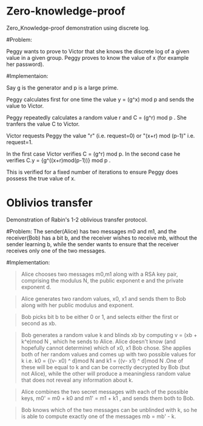 # Zero-knowledge-proof
Zero_Knowledge-proof demonstration using discrete log.  

#Problem:

Peggy wants to prove to Victor that she knows the discrete log of a given value in a given group.
Peggy proves to know the value of x (for example her password).

#Implementaion:

Say g is the generator and p is a large prime.

Peggy calculates first for one time the value y = (g^x) mod p  and sends the value to Victor.

Peggy repeatedly calculates a random value r and C = (g^r) mod p . She tranfers the value C to Victor.

Victor requests Peggy the value "r" (i.e. request=0) or "(x+r) mod (p-1)" i.e. request=1. 

In the first case Victor verifies C = (g^r) mod p. In the second case he verifies C.y = {g^((x+r)mod(p-1))} mod p .

This is verified for a fixed number of iterations to ensure Peggy does possess the true value of x.


# Oblivios transfer
Demonstration of Rabin's 1-2 oblivious transfer protocol.

#Problem:
The sender(Alice) has two messages m0 and m1, and the receiver(Bob) has a bit b, and the receiver wishes to receive mb, without the sender learning b, while the sender wants to ensure that the receiver receives only one of the two messages.

#Implementation:

> Alice chooses two messages m0,m1 along with a RSA key pair, comprising the modulus N, the public exponent e and the private exponent d.

> Alice generates two random values, x0, x1 and sends them to Bob along with her public modulus and exponent.

> Bob picks bit b to be either 0 or 1, and selects either the first or second as xb.

> Bob generates a random value k and blinds xb by computing v = (xb + k^e)mod N , which he sends to Alice.
  Alice doesn't know (and hopefully cannot determine) which of x0, x1 Bob chose. She applies both of her random values and comes up with   two possible values for k i.e. k0 = {(v- x0) ^ d}mod N and k1 = {(v- x1) ^ d}mod N .One of these will be equal to k and can be           correctly   decrypted by Bob (but not Alice), while the other will produce a meaningless random value that does not reveal any           information about k.
  
> Alice combines the two secret messages with each of the possible keys, m0' = m0 + k0 and  m1' = m1 + k1 , and sends them both to Bob.

> Bob knows which of the two messages can be unblinded with k, so he is able to compute exactly one of the messages mb = mb' - k.


